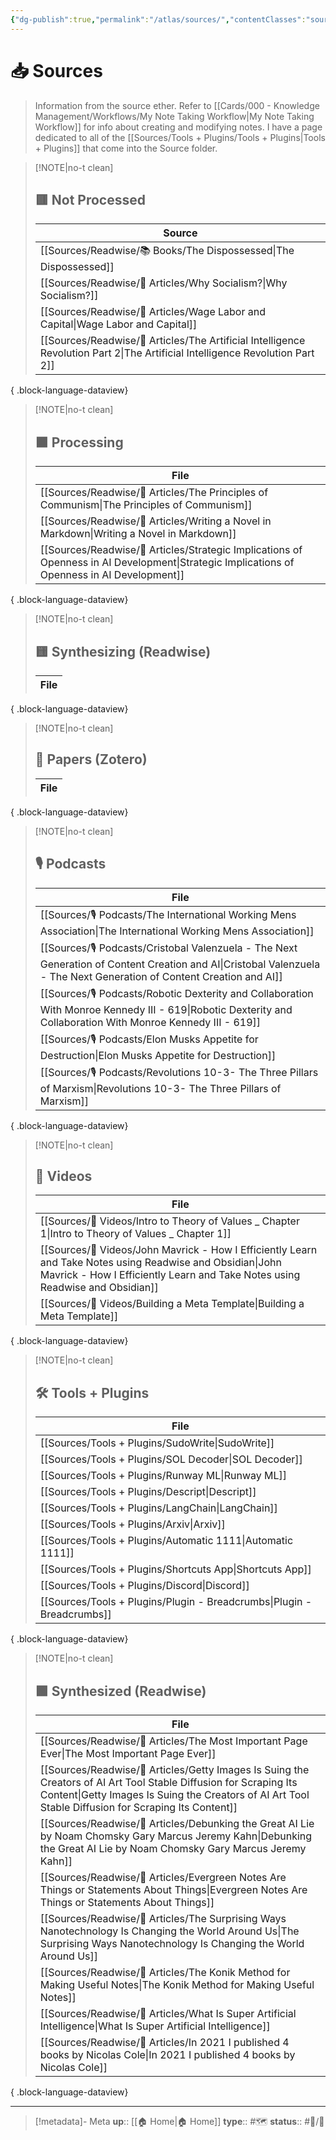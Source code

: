 ```yaml
---
{"dg-publish":true,"permalink":"/atlas/sources/","contentClasses":"sources"}
---
```




# 📥 Sources

> Information from the source ether. Refer to  [[Cards/000 - Knowledge Management/Workflows/My Note Taking Workflow\|My Note Taking Workflow]] for info about creating and modifying notes. I have a page dedicated to all of the [[Sources/Tools + Plugins/Tools + Plugins\|Tools + Plugins]] that come into the Source folder.


> [!NOTE|no-t clean]
> ## 🟥 Not Processed
> 
>  | Source                                                                                                                           |
> | -------------------------------------------------------------------------------------------------------------------------------- |
> | [[Sources/Readwise/📚 Books/The Dispossessed\|The Dispossessed]]                                                              |
> | [[Sources/Readwise/📰 Articles/Why Socialism?\|Why Socialism?]]                                                               |
> | [[Sources/Readwise/📰 Articles/Wage Labor and Capital\|Wage Labor and Capital]]                                               |
> | [[Sources/Readwise/📰 Articles/The Artificial Intelligence Revolution Part 2\|The Artificial Intelligence Revolution Part 2]] |
> 
{ .block-language-dataview}

> [!NOTE|no-t clean]
> ## 🟧 Processing
>  | File                                                                                                                                           |
> | ---------------------------------------------------------------------------------------------------------------------------------------------- |
> | [[Sources/Readwise/📰 Articles/The Principles of Communism\|The Principles of Communism]]                                                   |
> | [[Sources/Readwise/📰 Articles/Writing a Novel in Markdown\|Writing a Novel in Markdown]]                                                   |
> | [[Sources/Readwise/📰 Articles/Strategic Implications of Openness in AI Development\|Strategic Implications of Openness in AI Development]] |
> 
{ .block-language-dataview}

> [!NOTE|no-t clean]
> ## 🟨 Synthesizing (Readwise) 
>  | File |
> | ---- |
> 
{ .block-language-dataview}

> [!NOTE|no-t clean]
> ## 📄 Papers (Zotero)
>  | File |
> | ---- |
> 
{ .block-language-dataview}

> [!NOTE|no-t clean]
> ## 🎙 Podcasts
>  | File                                                                                                                                                                    |
> | ----------------------------------------------------------------------------------------------------------------------------------------------------------------------- |
> | [[Sources/🎙 Podcasts/The International Working Mens Association\|The International Working Mens Association]]                                                       |
> | [[Sources/🎙 Podcasts/Cristobal Valenzuela - The Next Generation of Content Creation and AI\|Cristobal Valenzuela - The Next Generation of Content Creation and AI]] |
> | [[Sources/🎙 Podcasts/Robotic Dexterity and Collaboration With Monroe Kennedy III - 619\|Robotic Dexterity and Collaboration With Monroe Kennedy III - 619]]         |
> | [[Sources/🎙 Podcasts/Elon Musks Appetite for Destruction\|Elon Musks Appetite for Destruction]]                                                                     |
> | [[Sources/🎙 Podcasts/Revolutions 10-3- The Three Pillars of Marxism\|Revolutions 10-3- The Three Pillars of Marxism]]                                               |
> 
{ .block-language-dataview}

> [!NOTE|no-t clean]
> ## 🎥 Videos
>  | File                                                                                                                                                                                          |
> | --------------------------------------------------------------------------------------------------------------------------------------------------------------------------------------------- |
> | [[Sources/🎥 Videos/Intro to Theory of Values _ Chapter 1\|Intro to Theory of Values _ Chapter 1]]                                                                                         |
> | [[Sources/🎥 Videos/John Mavrick - How I Efficiently Learn and Take Notes using Readwise and Obsidian\|John Mavrick - How I Efficiently Learn and Take Notes using Readwise and Obsidian]] |
> | [[Sources/🎥 Videos/Building a Meta Template\|Building a Meta Template]]                                                                                                                   |
> 
{ .block-language-dataview}

> [!NOTE|no-t clean]
> ## 🛠 Tools + Plugins
>  | File                                                                      |
> | ------------------------------------------------------------------------- |
> | [[Sources/Tools + Plugins/SudoWrite\|SudoWrite]]                       |
> | [[Sources/Tools + Plugins/SOL Decoder\|SOL Decoder]]                   |
> | [[Sources/Tools + Plugins/Runway ML\|Runway ML]]                       |
> | [[Sources/Tools + Plugins/Descript\|Descript]]                         |
> | [[Sources/Tools + Plugins/LangChain\|LangChain]]                       |
> | [[Sources/Tools + Plugins/Arxiv\|Arxiv]]                               |
> | [[Sources/Tools + Plugins/Automatic 1111\|Automatic 1111]]             |
> | [[Sources/Tools + Plugins/Shortcuts App\|Shortcuts App]]               |
> | [[Sources/Tools + Plugins/Discord\|Discord]]                           |
> | [[Sources/Tools + Plugins/Plugin - Breadcrumbs\|Plugin - Breadcrumbs]] |
> 
{ .block-language-dataview}


> [!NOTE|no-t clean]
> ## 🟩 Synthesized (Readwise) 
>  | File                                                                                                                                                                                                                         |
> | ---------------------------------------------------------------------------------------------------------------------------------------------------------------------------------------------------------------------------- |
> | [[Sources/Readwise/📰 Articles/The Most Important Page Ever\|The Most Important Page Ever]]                                                                                                                               |
> | [[Sources/Readwise/📰 Articles/Getty Images Is Suing the Creators of AI Art Tool Stable Diffusion for Scraping Its Content\|Getty Images Is Suing the Creators of AI Art Tool Stable Diffusion for Scraping Its Content]] |
> | [[Sources/Readwise/📰 Articles/Debunking the Great AI Lie by Noam Chomsky Gary Marcus Jeremy Kahn\|Debunking the Great AI Lie by Noam Chomsky Gary Marcus Jeremy Kahn]]                                                   |
> | [[Sources/Readwise/📰 Articles/Evergreen Notes Are Things or Statements About Things\|Evergreen Notes Are Things or Statements About Things]]                                                                             |
> | [[Sources/Readwise/📰 Articles/The Surprising Ways Nanotechnology Is Changing the World Around Us\|The Surprising Ways Nanotechnology Is Changing the World Around Us]]                                                   |
> | [[Sources/Readwise/📰 Articles/The Konik Method for Making Useful Notes\|The Konik Method for Making Useful Notes]]                                                                                                       |
> | [[Sources/Readwise/📰 Articles/What Is Super Artificial Intelligence\|What Is Super Artificial Intelligence]]                                                                                                             |
> | [[Sources/Readwise/📰 Articles/In 2021 I published 4 books by Nicolas Cole\|In 2021 I published 4 books by Nicolas Cole]]                                                                                                 |
> 
{ .block-language-dataview}

---
> [!metadata]- Meta
> **up**:: [[🏠 Home\|🏠 Home]]
> **type**:: #🗺
> **status**:: #📝/🌱 